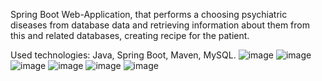 Spring Boot Web-Application, that performs a choosing psychiatric diseases from database data and retrieving information about them from this and related databases, creating recipe for the patient.

Used technologies: Java, Spring Boot, Maven, MySQL.
![image](https://github.com/victoriadobryden/Final-Control-Work-GeeksforLess/assets/65075884/bf225d88-4bb2-4949-af71-b4ab91b2e09a)
![image](https://github.com/victoriadobryden/Final-Control-Work-GeeksforLess/assets/65075884/b3c6d2b6-26a9-4bb0-92ad-1c946949a4ac)
![image](https://github.com/victoriadobryden/Final-Control-Work-GeeksforLess/assets/65075884/ad01548e-1a75-470c-8cc5-58c5e66d11cf)
![image](https://github.com/victoriadobryden/Final-Control-Work-GeeksforLess/assets/65075884/1c333cc0-04fa-43d6-a0fc-202312b5b1bb)
![image](https://github.com/victoriadobryden/Final-Control-Work-GeeksforLess/assets/65075884/ab491a00-5a0d-467b-b6b3-59e62034c5a6)
![image](https://github.com/victoriadobryden/Final-Control-Work-GeeksforLess/assets/65075884/3e2043f4-2bbb-43f8-8739-f01aded116ac)




